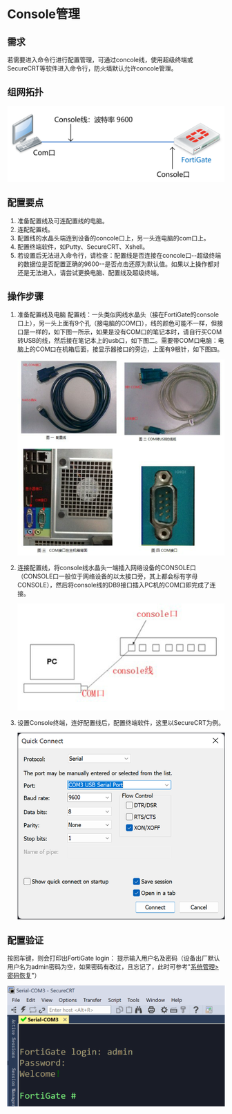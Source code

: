 # Console管理

## 需求

若需要进入命令行进行配置管理，可通过concole线，使用超级终端或SecureCRT等软件进入命令行，防火墙默认允许concole管理。

## 组网拓扑

<img src=".\..\..\images\image-20220817150905231.png" alt="image-20220817150905231" style="zoom: 50%;" />

## 配置要点

1. 准备配置线及可连配置线的电脑。
2. 连配配置线。
3. 配置线的水晶头端连到设备的concole口上，另一头连电脑的com口上。
4. 配置终端软件，如Putty、SecureCRT、Xshell。
5. 若设置后无法进入命令行，请检查：配置线是否连接在concole口--超级终端的数据位是否配置正确的9600--是否点击还原为默认值。如果以上操作都对还是无法进入，请尝试更换电脑、配置线及超级终端。

## 操作步骤

1. 准备配置线及电脑
   配置线：一头类似网线水晶头（接在FortiGate的console口上），另一头上面有9个孔（接电脑的COM口），线的颜色可能不一样，但接口是一样的，如下图一所示，如果是没有COM口的笔记本时，请自行买COM转USB的线，然后接在笔记本上的usb口，如下图二。需要带COM口电脑：电脑上的COM口在机箱后面，接显示器接口的旁边，上面有9根针，如下图四。

   <img src=".\..\..\images\image-20220817113051551.png" alt="image-20220817113051551" style="zoom:150%;" />

2. 连接配置线，将console线水晶头一端插入网络设备的CONSOLE口（CONSOLE口一般位于网络设备的以太接口旁，其上都会标有字母CONSOLE），然后将console线的DB9接口插入PC机的COM口即完成了连接。

   <img src=".\..\..\images\image-20220817113501609.png" alt="image-20220817113501609" style="zoom:150%;" />        

3. 设置Console终端，连好配置线后，配置终端软件，这里以SecureCRT为例。

   <img src=".\..\..\images\image-20220817150545015.png" alt="image-20220817150545015" style="zoom: 67%;" />

## 配置验证

按回车键，则会打印出FortiGate login： 提示输入用户名及密码（设备出厂默认用户名为admin密码为空，如果密码有改过，且忘记了，此时可参考"[系统管理>密码恢复](密码恢复.md)"）

<img src=".\..\..\images\image-20220817150445479.png" alt="image-20220817150445479" style="zoom: 67%;" />

